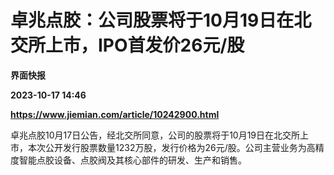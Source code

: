 # 卓兆点胶：公司股票将于10月19日在北交所上市，IPO首发价26元/股
**界面快报**

**2023-10-17 14:46**

**https://www.jiemian.com/article/10242900.html**

卓兆点胶10月17日公告，经北交所同意，公司的股票将于10月19日在北交所上市，本次公开发行股票数量1232万股，发行价格为26元/股。公司主营业务为高精度智能点胶设备、点胶阀及其核心部件的研发、生产和销售。